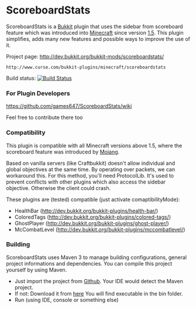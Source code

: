 # ScoreboardStats

ScoreboardStats is a [Bukkit](https://github.com/Bukkit/Bukkit) plugin
    that uses the sidebar from scoreboard feature which was introduced into
    [Minecraft](http://minecraft.net) since version
    [1.5](http://mcupdate.tumblr.com/post/45267771887/minecraft-1-5).
This plugin simplifies, adds many new features and possible ways to improve
    the use of it.

Project page:
    http://dev.bukkit.org/bukkit-mods/scoreboardstats/

    http://www.curse.com/bukkit-plugins/minecraft/scoreboardstats

Build status:
    [![Build Status](http://travis-ci.org/games647/ScoreboardStats.svg)](http://travis-ci.org/games647/ScoreboardStats/)

### For Plugin Developers

https://github.com/games647/ScoreboardStats/wiki

Feel free to contribute there too

### Compatibility

This plugin is compatible with all Minecraft versions above 1.5, where the
    scoreboard feature was introduced by [Mojang](https://mojang.com/).

Based on vanilla servers (like Craftbukkit) doesn't allow individual and global
objectives at the same time. By operating over packets, we can workaround this.
For this method, you'll need ProtocolLib. It's used to prevent conflicts with
other plugins which also access the sidebar objective. Otherwise the client
could crash.

These plugins are (tested) compatible (just activate comaptibilityMode):
* HealthBar (http://dev.bukkit.org/bukkit-plugins/health-bar/)
* ColoredTags (http://dev.bukkit.org/bukkit-plugins/colored-tags/)
* GhostPlayer (http://dev.bukkit.org/bukkit-plugins/ghost-player/)
* McCombatLevel (http://dev.bukkit.org/bukkit-plugins/mccombatlevel/)

### Building

ScoreboardStats uses Maven 3 to manage building configurations,
    general project informations and dependencies.
You can compile this project yourself by using Maven.


* Just import the project from [Github](http://github.com/).
    Your IDE would detect the Maven project.
* If not: Download it from [here](http://maven.apache.org/download.cgi)
    You will find executable in the bin folder.
* Run (using IDE, console or something else)